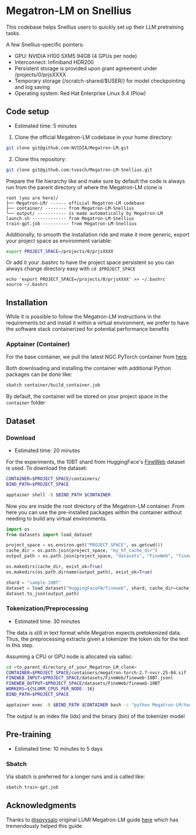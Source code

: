 # Megatron-LM on Snellius
This codebase helps Snellius users to quickly set up their LLM pretraining tasks.


A few Snellius-specific pointers:
- GPU: NVIDIA H100 SXM5 94GB (4 GPUs per node)
- Interconnect: Infiniband HDR200
- Persistent storage is provided upon grant agreement under /projects/0/prjsXXXX
- Temporary storage (/scratch-shared/$USER/) for model checkpointing and log saving
- Operating system: Red Hat Enterprise Linux 9.4 (Plow)


## Code setup
- Estimated time: 5 minutes

1. Clone the official Megatron-LM codebase in your home directory:
```bash
git clone git@github.com:NVIDIA/Megatron-LM.git
```

2. Clone this repository:
```bash
git clone git@github.com:tvosch/Megatron-LM-Snellius.git
```

Prepare the file hierarchy like and make sure by default the code is always run from the parent directory of where the Megatron-LM clone is
```
root (you are here)/
├── Megatron-LM/ ------ official Megatron-LM codebase
├── container/ -------- from Megatron-LM-Snellius
└── output/ ----------- is made automatically by Megatron-LM
launch.sh ------------- from Megatron-LM-Snellius
train-gpt.job ---------- from Megatron-LM-Snellius
```

Additionally, to smooth the installation ride and make it more generic, export your project space as environment variable:
```bash
export PROJECT_SPACE=/projects/0/prjsXXXX
```

Or add it your .bashrc to have the project space persistent so you can always change directory easy with `cd $PROJECT_SPACE`
```
echo 'export PROJECT_SPACE=/projects/0/prjsXXXX' >> ~/.bashrc
source ~/.bashrc
```

## Installation
While it is possible to follow the Megatron-LM instructions in the requirements.txt and install it within a virtual environment, we prefer to have the software stack containerized for potential performance benefits

### Apptainer (Container)
For the base container, we pull the latest NGC PyTorch container from [here](https://catalog.ngc.nvidia.com/orgs/nvidia/containers/pytorch).

Both downloading and installing the container with additional Python packages can be done like:

```bash
sbatch container/build_container.job
```

By default, the container will be stored on your project space in the `container` folder

## Dataset


### Download
- Estimated time: 20 minutes

For the experiments, the 10BT shard from HuggingFace's [FineWeb](https://huggingface.co/datasets/HuggingFaceFW/fineweb) dataset is used. To download the dataset:
```bash
CONTAINER=$PROJECT_SPACE/containers/
BIND_PATH=$PROJECT_SPACE

apptainer shell -B $BIND_PATH $CONTAINER
```

Now you are inside the root directory of the Megatron-LM container. From here you can use the pre-installed packages within the container without needing to build any virtual environments. 

```python
import os
from datasets import load_dataset

project_space = os.environ.get("PROJECT_SPACE", os.getcwd())
cache_dir = os.path.join(project_space, "my_hf_cache_dir")
output_path = os.path.join(project_space, "datasets", "FineWeb", "fineweb-10BT.jsonl")

os.makedirs(cache_dir, exist_ok=True)
os.makedirs(os.path.dirname(output_path), exist_ok=True)

shard = "sample-10BT"
dataset = load_dataset("HuggingFaceFW/fineweb", shard, cache_dir=cache_dir, split="train")
dataset.to_json(output_path)
```

### Tokenization/Preprocessing
- Estimated time: 30 minutes


The data is still in text format while Megatron expects pretokenized data. Thus, the preprocessing extracts given a tokenizer the token ids for the text in this step.


Assuming a CPU or GPU node is allocated via salloc:
```bash
cd <to_parent_directory_of_your_Megatron_LM_clone>
CONTAINER=$PROJECT_SPACE/containers/megatron-torch-2.7-nvcr.25-04.sif
FINEWEB_INPUT=$PROJECT_SPACE/datasets/FineWeb/fineweb-10BT.jsonl
FINEWEB_OUTPUT=$PROJECT_SPACE/datasets/FineWeb/fineweb-10BT
WORKERS=${SLURM_CPUS_PER_NODE:-16}
BIND_PATH=$PROJECT_SPACE

apptainer exec -B $BIND_PATH $CONTAINER bash -c "python Megatron-LM/tools/preprocess_data.py --input $FINEWEB_INPUT--output FINEWEB_OUTPUT --tokenizer-type HuggingFaceTokenizer --tokenizer-model gpt2 --append-eod --log-interval 10000 --workers $WORKERS"
```

The output is an index file (idx) and the binary (bin) of the tokenizer model

## Pre-training
- Estimated time: 10 minutes to 5 days

### Sbatch
Via sbatch is preferred for a longer runs and is called like:
```bash
sbatch train-gpt.job
```



## Acknowledgments
Thanks to [@spyysalo](https://github.com/spyysalo) original LUMI Megatron-LM guide [here](https://github.com/spyysalo/lumi-fineweb-replication) which has tremendously helped this guide
